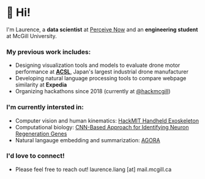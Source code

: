# 👋 Hi!

I'm Laurence, a **data scientist** at [Perceive Now](https://www.perceivenow.ai) and an **engineering student** at McGill University. 

### My previous work includes:

* Designing visualization tools and models to evaluate drone motor performance at **[ACSL](https://www.acsl.co.jp/en/)**, Japan's largest industrial drone manufacturer
* Developing natural language processing tools to compare webpage similarity at **Expedia**
* Organizing hackathons since 2018 (currently at [@hackmcgill](https://github.com/hackmcgill))


### I'm currently intersted in:

* Computer vision and human kinematics: [HackMIT Handheld Exoskeleton](https://github.com/TheFloatingString/copy-cast)
* Computational biology: [CNN-Based Approach for Identifying Neuron Regeneration Genes](https://github.com/TheFloatingString/Adage)
* Natural langauge embedding and summarization: [AGORA](https://github.com/TheFloatingString/AGORA)

### I'd love to connect! 

* Please feel free to reach out! laurence.liang [at] mail.mcgill.ca 
